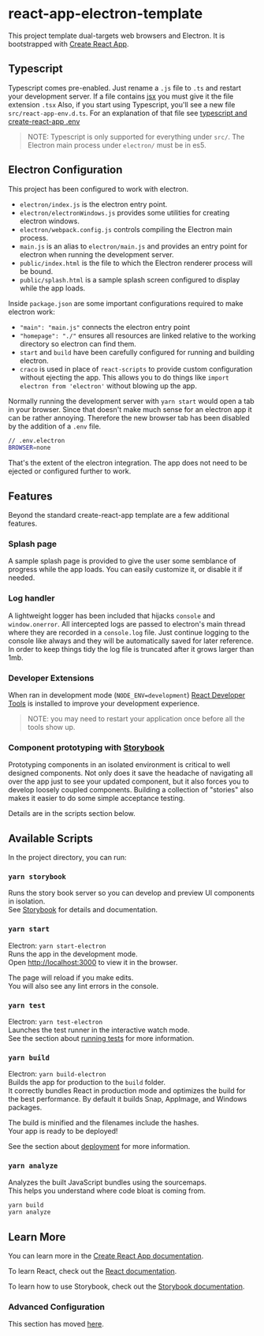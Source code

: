 # react-app-electron-template

This project template dual-targets web browsers and Electron. It is bootstrapped with [Create React
App](https://github.com/facebook/create-react-app).

## Typescript

Typescript comes pre-enabled. Just rename a `.js` file to `.ts` and restart your development server. If a file contains
[jsx](https://reactjs.org/docs/introducing-jsx.html) you must give it the file extension `.tsx` Also, if you start using
Typescript, you'll see a new file `src/react-app-env.d.ts`. For an explanation of that file see [typescript and
create-react-app .env](https://dev.to/louisgv/typescript-and-create-react-app-env-136e)

> NOTE: Typescript is only supported for everything under `src/`. The Electron main process under `electron/` must be in
es5.

## Electron Configuration

This project has been configured to work with electron.

* `electron/index.js` is the electron entry point.
* `electron/electronWindows.js` provides some utilities for creating electron windows.
* `electron/webpack.config.js` controls compiling the Electron main process.
* `main.js` is an alias to `electron/main.js` and provides an entry point for electron when running the development server.
* `public/index.html` is the file to which the Electron renderer process will be bound.
* `public/splash.html` is a sample splash screen configured to display while the app loads.

Inside `package.json` are some important configurations required to make electron work:

* `"main": "main.js"` connects the electron entry point
* `"homepage": "./"` ensures all resources are linked relative to the working directory so electron can find them.
* `start` and `build` have been carefully configured for running and building electron.
* `craco` is used in place of `react-scripts` to provide custom configuration without ejecting the app. This allows you to do things like `import electron from 'electron'` without blowing up the app.

Normally running the development server with `yarn start` would open a tab in your browser. Since that doesn't make much
sense for an electron app it can be rather annoying. Therefore the new browser tab has been disabled by the addition of
a `.env` file.

```sh
// .env.electron
BROWSER=none
```

That's the extent of the electron integration. The app does not need to be ejected or configured further to work.

## Features

Beyond the standard create-react-app template are a few additional features.

### Splash page

A sample splash page is provided to give the user some semblance of progress while the app loads. You can easily
customize it, or disable it if needed.

### Log handler

A lightweight logger has been included that hijacks `console` and `window.onerror`. All intercepted logs are passed to
electron's main thread where they are recorded in a `console.log` file. Just continue logging to the console like always
and they will be automatically saved for later reference. In order to keep things tidy the log file is truncated after
it grows larger than 1mb.

### Developer Extensions

When ran in development mode (`NODE_ENV=development`) [React Developer
Tools](https://github.com/facebook/react-devtools) is installed to improve your development experience.

> NOTE: you may need to restart your application once before all the tools show up.

### Component prototyping with [Storybook](https://storybook.js.org/)

Prototyping components in an isolated environment is critical to well designed components. Not only does it save the
headache of navigating all over the app just to see your updated component, but it also forces you to develop loosely
coupled components. Building a collection of "stories" also makes it easier to do some simple acceptance testing.

Details are in the scripts section below.

## Available Scripts

In the project directory, you can run:

### `yarn storybook`

Runs the story book server so you can develop and preview UI components in isolation.  
See [Storybook](https://storybook.js.org/) for details and documentation.

### `yarn start`

Electron: `yarn start-electron`  
Runs the app in the development mode.  
Open [http://localhost:3000](http://localhost:3000) to view it in the browser.

The page will reload if you make edits.  
You will also see any lint errors in the console.

### `yarn test`

Electron: `yarn test-electron`  
Launches the test runner in the interactive watch mode.  
See the section about [running tests](https://facebook.github.io/create-react-app/docs/running-tests) for more
information.

### `yarn build`

Electron: `yarn build-electron`  
Builds the app for production to the `build` folder.  
It correctly bundles React in production mode and optimizes the build for the best performance. By default it builds
Snap, AppImage, and Windows packages.

The build is minified and the filenames include the hashes.  
Your app is ready to be deployed!

See the section about [deployment](https://facebook.github.io/create-react-app/docs/deployment) for more information.

### `yarn analyze`

Analyzes the built JavaScript bundles using the sourcemaps.  
This helps you understand where code bloat is coming from.

```sh
yarn build
yarn analyze
```

## Learn More

You can learn more in the [Create React App
documentation](https://facebook.github.io/create-react-app/docs/getting-started).

To learn React, check out the [React documentation](https://reactjs.org/).

To learn how to use Storybook, check out the [Storybook documentation](https://storybook.js.org/).

### Advanced Configuration

This section has moved [here](https://facebook.github.io/create-react-app/docs/advanced-configuration).
